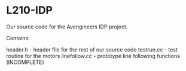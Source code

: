 L210-IDP
========
Our source code for the Avengineers IDP project.

Contains:

header.h - header file for the rest of our source code
testrun.cc - test routine for the motors
linefollow.cc - prototype line following functions (INCOMPLETE)
